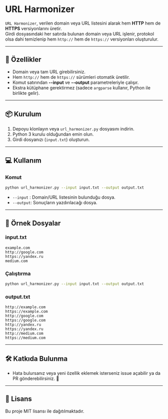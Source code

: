 # URL Harmonizer

`URL Harmonizer`, verilen domain veya URL listesini alarak hem **HTTP** hem de **HTTPS** versiyonlarını üretir.  
Girdi dosyasındaki her satırda bulunan domain veya URL işlenir, protokol olsa dahi temizlenip hem `http://` hem de `https://` versiyonları oluşturulur.

---

## 🚀 Özellikler
- Domain veya tam URL girebilirsiniz.
- Hem `http://` hem de `https://` sürümleri otomatik üretilir.
- Komut satırından **--input** ve **--output** parametreleriyle çalışır.
- Ekstra kütüphane gerektirmez (sadece `argparse` kullanır, Python ile birlikte gelir).

---

## 📦 Kurulum

1. Depoyu klonlayın veya `url_harmonizer.py` dosyasını indirin.
2. Python 3 kurulu olduğundan emin olun.
3. Girdi dosyanızı (`input.txt`) oluşturun.

---

## 💻 Kullanım

### Komut
```bash
python url_harmonizer.py --input input.txt --output output.txt
```

- `--input` : Domain/URL listesinin bulunduğu dosya.  
- `--output`: Sonuçların yazdırılacağı dosya.  

---

## 📂 Örnek Dosyalar

### input.txt
```
example.com
http://google.com
https://yandex.ru
medium.com
```

### Çalıştırma
```bash
python url_harmonizer.py --input input.txt --output output.txt
```

### output.txt
```
http://example.com
https://example.com
http://google.com
https://google.com
http://yandex.ru
https://yandex.ru
http://medium.com
https://medium.com
```

---

## 🛠 Katkıda Bulunma
- Hata bulursanız veya yeni özellik eklemek isterseniz issue açabilir ya da PR gönderebilirsiniz. 🚀

---

## 📄 Lisans
Bu proje MIT lisansı ile dağıtılmaktadır.
